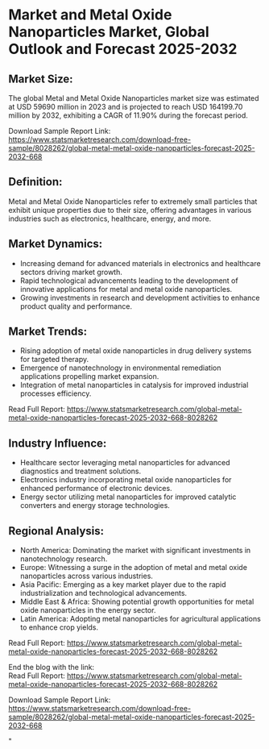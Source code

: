 <!DOCTYPE html>
<html>
<head>
<title>Metal and Metal Oxide Nanoparticles Market, Global Outlook and Forecast 2025-2032</title>
</head>
<body>

<h1>Market and Metal Oxide Nanoparticles Market, Global Outlook and Forecast 2025-2032</h1>

<h2>Market Size:</h2>
<p>The global Metal and Metal Oxide Nanoparticles market size was estimated at USD 59690 million in 2023 and is projected to reach USD 164199.70 million by 2032, exhibiting a CAGR of 11.90% during the forecast period.</p>
<p>Download Sample Report Link: <a href='https://www.statsmarketresearch.com/download-free-sample/8028262/global-metal-metal-oxide-nanoparticles-forecast-2025-2032-668'>https://www.statsmarketresearch.com/download-free-sample/8028262/global-metal-metal-oxide-nanoparticles-forecast-2025-2032-668</a></p>

<h2>Definition:</h2>
<p>Metal and Metal Oxide Nanoparticles refer to extremely small particles that exhibit unique properties due to their size, offering advantages in various industries such as electronics, healthcare, energy, and more.</p>

<h2>Market Dynamics:</h2>
<ul>
<li>Increasing demand for advanced materials in electronics and healthcare sectors driving market growth.</li>
<li>Rapid technological advancements leading to the development of innovative applications for metal and metal oxide nanoparticles.</li>
<li>Growing investments in research and development activities to enhance product quality and performance.</li>
</ul>

<h2>Market Trends:</h2>
<ul>
<li>Rising adoption of metal oxide nanoparticles in drug delivery systems for targeted therapy.</li>
<li>Emergence of nanotechnology in environmental remediation applications propelling market expansion.</li>
<li>Integration of metal nanoparticles in catalysis for improved industrial processes efficiency.</li>
</ul>
<p>Read Full Report: <a href='https://www.statsmarketresearch.com/global-metal-metal-oxide-nanoparticles-forecast-2025-2032-668-8028262'>https://www.statsmarketresearch.com/global-metal-metal-oxide-nanoparticles-forecast-2025-2032-668-8028262</a></p>

<h2>Industry Influence:</h2>
<ul>
<li>Healthcare sector leveraging metal nanoparticles for advanced diagnostics and treatment solutions.</li>
<li>Electronics industry incorporating metal oxide nanoparticles for enhanced performance of electronic devices.</li>
<li>Energy sector utilizing metal nanoparticles for improved catalytic converters and energy storage technologies.</li>
</ul>

<h2>Regional Analysis:</h2>
<ul>
<li>North America: Dominating the market with significant investments in nanotechnology research.</li>
<li>Europe: Witnessing a surge in the adoption of metal and metal oxide nanoparticles across various industries.</li>
<li>Asia Pacific: Emerging as a key market player due to the rapid industrialization and technological advancements.</li>
<li>Middle East & Africa: Showing potential growth opportunities for metal oxide nanoparticles in the energy sector.</li>
<li>Latin America: Adopting metal nanoparticles for agricultural applications to enhance crop yields.</li>
</ul>
<p>Read Full Report: <a href='https://www.statsmarketresearch.com/global-metal-metal-oxide-nanoparticles-forecast-2025-2032-668-8028262'>https://www.statsmarketresearch.com/global-metal-metal-oxide-nanoparticles-forecast-2025-2032-668-8028262</a></p>

<p>End the blog with the link: <br>
Read Full Report: <a href='https://www.statsmarketresearch.com/global-metal-metal-oxide-nanoparticles-forecast-2025-2032-668-8028262'>https://www.statsmarketresearch.com/global-metal-metal-oxide-nanoparticles-forecast-2025-2032-668-8028262</a></p>
<p>Download Sample Report Link: <a href='https://www.statsmarketresearch.com/download-free-sample/8028262/global-metal-metal-oxide-nanoparticles-forecast-2025-2032-668'>https://www.statsmarketresearch.com/download-free-sample/8028262/global-metal-metal-oxide-nanoparticles-forecast-2025-2032-668</a></p>

</body>
</html>"
